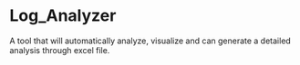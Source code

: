 # Log_Analyzer
A tool that will automatically analyze, visualize and can generate a detailed analysis through excel file.
